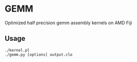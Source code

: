 # GEMM
Optimized half precision gemm assembly kernels on AMD Fiji

## Usage
```
./kernel.pl
./gemm.py [options] output.clo
```
